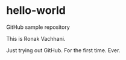 # hello-world
GitHub sample repository


This is Ronak Vachhani.

Just trying out GitHub. For the first time. Ever.
